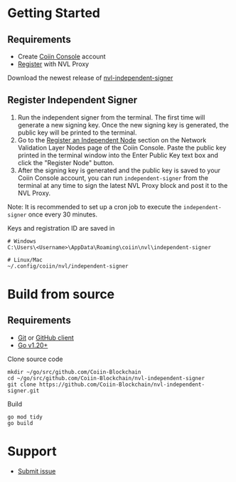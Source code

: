 # Getting Started

## Requirements
* Create [Coiin Console](https://coiin.io/console) account
* [Register](https://coiin.io/console/verificationnodes) with NVL Proxy

Download the newest release of [nvl-independent-signer](https://github.com/Coiin-Blockchain/nvl-independent-signer/releases)

## Register Independent Signer

1. Run the independent signer from the terminal. The first time will generate a new signing key. Once the new signing key is generated, the public key will be printed to the terminal.
2. Go to the [Register an Independent Node](https://coiin.io/console/verificationnodes) section on the Network Validation Layer Nodes page of the Coiin Console. Paste the public key printed in the terminal window into the Enter Public Key text box and click the "Register Node" button.
3. After the signing key is generated and the public key is saved to your Coiin Console account, you can run `independent-signer` from the terminal at any time to sign the latest NVL Proxy block and post it to the NVL Proxy.

Note: It is recommended to set up a cron job to execute the `independent-signer` once every 30 minutes.

Keys and registration ID are saved in

    # Windows
    C:\Users\<Username>\AppData\Roaming\coiin\nvl\independent-signer
    
    # Linux/Mac
    ~/.config/coiin/nvl/independent-signer

# Build from source

## Requirements
* [Git](https://git-scm.com/) or [GitHub client](https://desktop.github.com/)
* [Go v1.20+](https://go.dev/dl/)


Clone source code

    mkdir ~/go/src/github.com/Coiin-Blockchain
    cd ~/go/src/github.com/Coiin-Blockchain/nvl-independent-signer
    git clone https://github.com/Coiin-Blockchain/nvl-independent-signer.git

Build

    go mod tidy
    go build

# Support

* [Submit issue](https://github.com/Coiin-Blockchain/nvl-independent-signer/issues)

